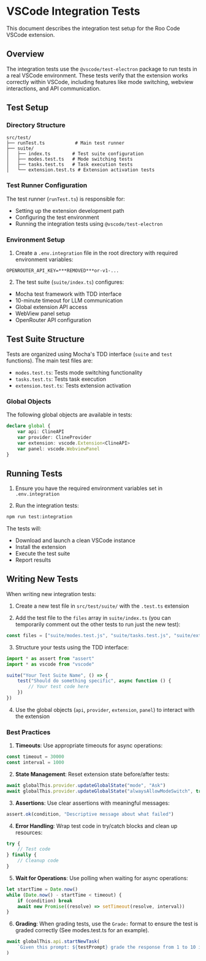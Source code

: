 # VSCode Integration Tests

This document describes the integration test setup for the Roo Code VSCode extension.

## Overview

The integration tests use the `@vscode/test-electron` package to run tests in a real VSCode environment. These tests verify that the extension works correctly within VSCode, including features like mode switching, webview interactions, and API communication.

## Test Setup

### Directory Structure

```
src/test/
├── runTest.ts           # Main test runner
├── suite/
│   ├── index.ts        # Test suite configuration
│   ├── modes.test.ts   # Mode switching tests
│   ├── tasks.test.ts   # Task execution tests
│   └── extension.test.ts # Extension activation tests
```

### Test Runner Configuration

The test runner (`runTest.ts`) is responsible for:

- Setting up the extension development path
- Configuring the test environment
- Running the integration tests using `@vscode/test-electron`

### Environment Setup

1. Create a `.env.integration` file in the root directory with required environment variables:

```
OPENROUTER_API_KEY=***REMOVED***or-v1-...
```

2. The test suite (`suite/index.ts`) configures:

- Mocha test framework with TDD interface
- 10-minute timeout for LLM communication
- Global extension API access
- WebView panel setup
- OpenRouter API configuration

## Test Suite Structure

Tests are organized using Mocha's TDD interface (`suite` and `test` functions). The main test files are:

- `modes.test.ts`: Tests mode switching functionality
- `tasks.test.ts`: Tests task execution
- `extension.test.ts`: Tests extension activation

### Global Objects

The following global objects are available in tests:

```typescript
declare global {
	var api: ClineAPI
	var provider: ClineProvider
	var extension: vscode.Extension<ClineAPI>
	var panel: vscode.WebviewPanel
}
```

## Running Tests

1. Ensure you have the required environment variables set in `.env.integration`

2. Run the integration tests:

```bash
npm run test:integration
```

The tests will:

- Download and launch a clean VSCode instance
- Install the extension
- Execute the test suite
- Report results

## Writing New Tests

When writing new integration tests:

1. Create a new test file in `src/test/suite/` with the `.test.ts` extension

2. Add the test file to the `files` array in `suite/index.ts` (you can temporarily comment out the other tests to run just the new test):

```typescript
const files = ["suite/modes.test.js", "suite/tasks.test.js", "suite/extension.test.js", "suite/your-new-test.test.js"]
```

3. Structure your tests using the TDD interface:

```typescript
import * as assert from "assert"
import * as vscode from "vscode"

suite("Your Test Suite Name", () => {
	test("Should do something specific", async function () {
		// Your test code here
	})
})
```

4. Use the global objects (`api`, `provider`, `extension`, `panel`) to interact with the extension

### Best Practices

1. **Timeouts**: Use appropriate timeouts for async operations:

```typescript
const timeout = 30000
const interval = 1000
```

2. **State Management**: Reset extension state before/after tests:

```typescript
await globalThis.provider.updateGlobalState("mode", "Ask")
await globalThis.provider.updateGlobalState("alwaysAllowModeSwitch", true)
```

3. **Assertions**: Use clear assertions with meaningful messages:

```typescript
assert.ok(condition, "Descriptive message about what failed")
```

4. **Error Handling**: Wrap test code in try/catch blocks and clean up resources:

```typescript
try {
	// Test code
} finally {
	// Cleanup code
}
```

5. **Wait for Operations**: Use polling when waiting for async operations:

```typescript
let startTime = Date.now()
while (Date.now() - startTime < timeout) {
	if (condition) break
	await new Promise((resolve) => setTimeout(resolve, interval))
}
```

6. **Grading**: When grading tests, use the `Grade:` format to ensure the test is graded correctly (See modes.test.ts for an example).

```typescript
await globalThis.api.startNewTask(
	`Given this prompt: ${testPrompt} grade the response from 1 to 10 in the format of "Grade: (1-10)": ${output} \n Be sure to say 'I AM DONE GRADING' after the task is complete`,
)
```
